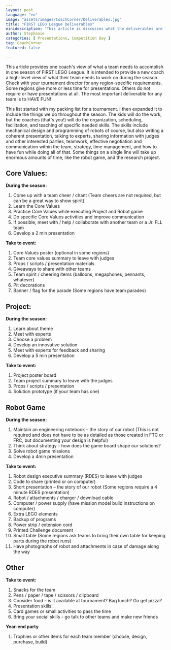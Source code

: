 ```yaml
---
layout: post
language: "en"
image: "assets/images/CoachCorner/Deliverables.jpg"
title: "FIRST LEGO League Deliverables"
minidescription: "This article is discusses what the deliverables are for FIRST LEGO League Teams."
author: Stephanie
categories: [ Presentations, Competition Day ]
tag: CoachCorner
featured: false

---
```

This article provides one coach's view of what a team needs to accomplish in one season of FIRST LEGO League. It is intended to provide a new coach a high-level view of what their team needs to work on during the season. Check with your tournament director for any region-specific requirements. Some regions give more or less time for presentations. Others do not require or have presentations at all. The most important deliverable for any team is to HAVE FUN!

This list started with my packing list for a tournament. I then expanded it to include the things we do throughout the season. The kids will do the work, but the coaches (that's you!) will do the organization, scheduling, facilitation, and teaching of specific needed skills. The skills include mechanical design and programming of robots of course, but also writing a coherent presentation, talking to experts, sharing information with judges and other interested parties, teamwork, effective negotiation and communication within the team, strategy, time management, and how to have fun while doing all of that. Some things on a single line will take up enormous amounts of time, like the robot game, and the research project.

## Core Values:

<b> During the season:</b><br>
1) Come up with a team cheer / chant (Team cheers are not required, but can be a great way to show spirit)<br>
2) Learn the Core Values<br>
3) Practice Core Values while executing Project and Robot game<br>
4) Do specific Core Values activities and improve communication<br>
5) If possible, meet with / help / collaborate with another team or a Jr. FLL team<br>
6) Develop a 2 min presentation

<b> Take to event:</b><br>
1) Core Values poster (optional in some regions)<br>
2) Team core values summary to leave with judges<br>
3) Props / scripts / presentation materials<br>
4) Giveaways to share with other teams<br>
5) Team spirit / cheering items (balloons, megaphones, pennants, whatever)<br>
6) Pit decorations<br>
7) Banner / flag for the parade (Some regions have team parades)

## Project:
<b> During the season:</b><br>
  1) Learn about theme <br>
  2) Meet with experts <br>
  3) Choose a problem<br>
  4) Develop an innovative solution<br>
  5) Meet with experts for feedback and sharing<br>
  6) Develop a 5 min presentation

<b>Take to event:</b><br>
1) Project poster board<br>
2) Team project summary to leave with the judges<br>
3) Props / scripts / presentation<br>
4) Solution prototype (if your team has one)

## Robot Game

<b>During the season:</b><br>
1) Maintain an engineering notebook – the story of our robot (This is not required and does not have to be as detailed as those created in FTC or FRC, but documenting your design is helpful)<br>
2) Think about strategy – how does the game board shape our solutions?<br>
3) Solve robot game missions<br>
4) Develop a 4min presentation

<b>Take to event:</b><br>
1) Robot design executive summary (RDES) to leave with judges<br>
2) Code to share (printed or on computer)<br>
3) Short presentation – the story of our robot (Some regions require a 4 minute RDES presentation)<br>
4) Robot / attachments / charger / download cable<br>
5) Computer / power supply (have mission model build instructions on computer)<br>
6) Extra LEGO elements<br>
7) Backup of programs<br>
8) Power strip / extension cord<br>
9) Printed Challenge document<br>
10) Small table (Some regions ask teams to bring their own table for keeping parts during the robot runs)<br>
11) Have photographs of robot and attachments in case of damage along the way

## Other
<b> Take to event:</b><br>
1) Snacks for the team<br>
2) Pens / paper / tape / scissors / clipboard<br>
3) Consider food – is it available at tournament? Bag lunch? Go get pizza?<br>
4) Presentation skills!<br>
5) Card games or small activities to pass the time<br>
6) Bring your social skills - go talk to other teams and make new friends

<b> Year-end party</b><br>
1) Trophies or other items for each team member (choose, design, purchase, build)
